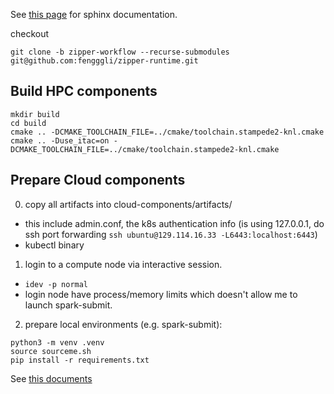 See [this page](https://fengggli.github.io/zipper-runtime) for sphinx documentation.

checkout
```
git clone -b zipper-workflow --recurse-submodules git@github.com:fengggli/zipper-runtime.git
```

Build HPC components
---------------------

```
mkdir build
cd build
cmake .. -DCMAKE_TOOLCHAIN_FILE=../cmake/toolchain.stampede2-knl.cmake
cmake .. -Duse_itac=on -DCMAKE_TOOLCHAIN_FILE=../cmake/toolchain.stampede2-knl.cmake
```

Prepare Cloud components
---------------------------

0. copy all artifacts into cloud-components/artifacts/
  - this include admin.conf, the k8s authentication info (is using 127.0.0.1, do ssh port forwarding ``ssh ubuntu@129.114.16.33 -L6443:localhost:6443``)
  - kubectl binary

1. login to a compute node via interactive session.
  - ``idev -p normal``
  - login node have process/memory limits which doesn't allow me to launch spark-submit.

2. prepare local environments (e.g. spark-submit):
```
python3 -m venv .venv
source sourceme.sh
pip install -r requirements.txt
```

See [this documents](cloud-components/HOWTO.md)
